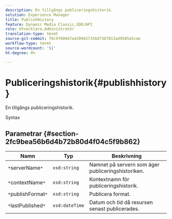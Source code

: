 ```yaml
---
description: En tillgångs publiceringshistorik.
solution: Experience Manager
title: PublishHistory
feature: Dynamic Media Classic,SDK/API
role: Utvecklare,Administratör
translation-type: tm+mt
source-git-commit: f6c97606d7a4209427316d7367013ad9585a5cae
workflow-type: tm+mt
source-wordcount: '51'
ht-degree: 0%

---
```



# Publiceringshistorik{#publishhistory}

En tillgångs publiceringshistorik.

Syntax

## Parametrar {#section-2fc9bea56b6d4b72b80d4f04c5f9b862}

| Namn | Typ | Beskrivning |
|---|---|---|
| `*`serverName`*` | `xsd:string` | Namnet på servern som äger publiceringshistoriken. |
| `*`contextName`*` | `xsd:string` | Kontextnamn för publiceringshistorik. |
| `*`publishFormat`*` | `xsd:string` | Publicera format. |
| `*`lastPublished`*` | `xsd:dateTime` | Datum och tid då resursen senast publicerades. |

